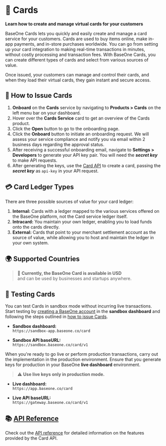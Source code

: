# 🎴 Cards

**Learn how to create and manage virtual cards for your customers**

BaseOne Cards lets you quickly and easily create and manage a card service for your customers. Cards are used to buy items online, make in-app payments, and in-store purchases worldwide. You can go from setting up your card integration to making real-time transactions in minutes, without costly processing and transaction fees. With BaseOne Cards, you can create different types of cards and select from various sources of value.

Once issued, your customers can manage and control their cards, and when they load their virtual cards, they gain instant and secure access.

## 📝 How to Issue Cards

1. **Onboard** on the **Cards** service by navigating to **Products > Cards** on the left menu bar on your dashboard.
2. Hover over the **Cards Service** card to get an overview of the Cards product.
3. Click the **Open** button to go to the onboarding page.
4. Click the **Onboard** button to initiate an onboarding request. We will assess your service compliance and notify you via email within 2 business days regarding the approval status.
5. After receiving a successful onboarding email, navigate to **Settings > Developers** to generate your API key pair. You will need the **_secret key_** to make API requests.
6. After generating the keys, use the [Card API](/api/api-cards) to create a card, passing the **_secret key_** as `api-key` in your API request.

## 💳 Card Ledger Types

There are three possible sources of value for your card ledger:

1. **Internal:** Cards with a ledger mapped to the various services offered on the BaseOne platform, not the Card service ledger itself.
2. **Intracard:** You maintain your own ledger, enabling you to load funds onto the cards directly.
3. **External:** Cards that point to your merchant settlement account as the source of value, while allowing you to host and maintain the ledger in your own system.

## 🌍 Supported Countries

> 🥇 **Currently, the BaseOne Card is available in USD**  
> and can be used by businesses and startups anywhere.

## 🧪 Testing Cards

You can test Cards in sandbox mode without incurring live transactions. Start testing by [creating a BaseOne account](https://sandbox-app.baseone.co/signup) in the **sandbox dashboard** and following the steps outlined in [how to issue Cards](/docs/cards/#-how-to-issue-cards).

- **Sandbox dashboard:**  
  `https://sandbox-app.baseone.co/card`

- **Sandbox API baseURL:**  
  `https://sandbox.baseone.co/card/v1`

When you're ready to go live or perform production transactions, carry out the implementation in the production environment. Ensure that you generate keys for production in your BaseOne **live dashboard** environment.

> ⚠️ **Use live keys only in production mode.**

- **Live dashboard:**  
  `https://app.baseone.co/card`

- **Live API baseURL:**  
  `https://gateway.baseone.co/card/v1`

## 📚 [API Reference](/api/api-cards)

Check out the [API reference](/api/api-cards) for detailed information on the features provided by the Card API.
